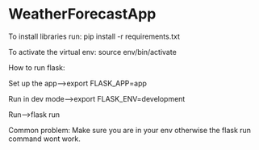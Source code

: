 # WeatherForecastApp

To install libraries run: 
pip install -r requirements.txt

To activate the virtual env:
source env/bin/activate

How to run flask:

Set up the app-->export FLASK_APP=app

Run in dev mode-->export FLASK_ENV=development

Run-->flask run

Common problem:
Make sure you are in your env otherwise the flask run command wont work.